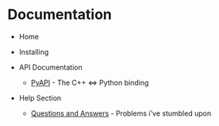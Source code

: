 # Documentation

* Home
* Installing
* API Documentation
    * [PyAPI](./api/pyapi.md) - The C++ <=> Python binding
    
* Help Section
    * [Questions and Answers](./api/issues/qa.md) - Problems i've stumbled upon